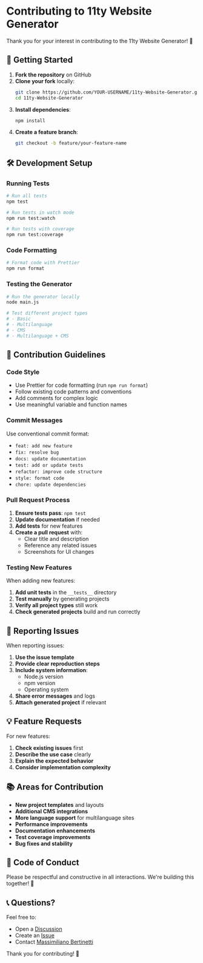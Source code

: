 # Contributing to 11ty Website Generator

Thank you for your interest in contributing to the 11ty Website Generator! 🎉

## 🚀 Getting Started

1. **Fork the repository** on GitHub
2. **Clone your fork** locally:
   ```bash
   git clone https://github.com/YOUR-USERNAME/11ty-Website-Generator.git
   cd 11ty-Website-Generator
   ```
3. **Install dependencies**:
   ```bash
   npm install
   ```
4. **Create a feature branch**:
   ```bash
   git checkout -b feature/your-feature-name
   ```

## 🛠️ Development Setup

### Running Tests

```bash
# Run all tests
npm test

# Run tests in watch mode
npm run test:watch

# Run tests with coverage
npm run test:coverage
```

### Code Formatting

```bash
# Format code with Prettier
npm run format
```

### Testing the Generator

```bash
# Run the generator locally
node main.js

# Test different project types
# - Basic
# - Multilanguage
# - CMS
# - Multilanguage + CMS
```

## 📝 Contribution Guidelines

### Code Style

- Use Prettier for code formatting (run `npm run format`)
- Follow existing code patterns and conventions
- Add comments for complex logic
- Use meaningful variable and function names

### Commit Messages

Use conventional commit format:

- `feat: add new feature`
- `fix: resolve bug`
- `docs: update documentation`
- `test: add or update tests`
- `refactor: improve code structure`
- `style: format code`
- `chore: update dependencies`

### Pull Request Process

1. **Ensure tests pass**: `npm test`
2. **Update documentation** if needed
3. **Add tests** for new features
4. **Create a pull request** with:
   - Clear title and description
   - Reference any related issues
   - Screenshots for UI changes

### Testing New Features

When adding new features:

1. **Add unit tests** in the `__tests__` directory
2. **Test manually** by generating projects
3. **Verify all project types** still work
4. **Check generated projects** build and run correctly

## 🐛 Reporting Issues

When reporting issues:

1. **Use the issue template**
2. **Provide clear reproduction steps**
3. **Include system information**:
   - Node.js version
   - npm version
   - Operating system
4. **Share error messages** and logs
5. **Attach generated project** if relevant

## 💡 Feature Requests

For new features:

1. **Check existing issues** first
2. **Describe the use case** clearly
3. **Explain the expected behavior**
4. **Consider implementation complexity**

## 📚 Areas for Contribution

- **New project templates** and layouts
- **Additional CMS integrations**
- **More language support** for multilanguage sites
- **Performance improvements**
- **Documentation enhancements**
- **Test coverage improvements**
- **Bug fixes and stability**

## 🤝 Code of Conduct

Please be respectful and constructive in all interactions. We're building this together! 🌟

## 📞 Questions?

Feel free to:

- Open a [Discussion](https://github.com/Max-Yterb/11ty-Website-Generator/discussions)
- Create an [Issue](https://github.com/Max-Yterb/11ty-Website-Generator/issues)
- Contact [Massimiliano Bertinetti](mailto:max.yterb@gmail.com)

Thank you for contributing! 🙏
